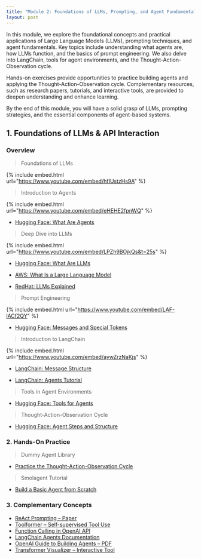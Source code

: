 ```yaml
---
title: "Module 2: Foundations of LLMs, Prompting, and Agent Fundamentals"
layout: post
---
```


In this module, we explore the foundational concepts and practical applications of Large Language Models (LLMs), prompting techniques, and agent fundamentals. Key topics include understanding what agents are, how LLMs function, and the basics of prompt engineering. We also delve into LangChain, tools for agent environments, and the Thought-Action-Observation cycle.

Hands-on exercises provide opportunities to practice building agents and applying the Thought-Action-Observation cycle. Complementary resources, such as research papers, tutorials, and interactive tools, are provided to deepen understanding and enhance learning.

By the end of this module, you will have a solid grasp of LLMs, prompting strategies, and the essential components of agent-based systems.


## 1. Foundations of LLMs & API Interaction

### Overview

> Foundations of LLMs

{% include embed.html url="https://www.youtube.com/embed/hfIUstzHs9A" %}

> Introduction to Agents

{% include embed.html url="https://www.youtube.com/embed/eHEHE2fpnWQ" %}

* [Hugging Face: What Are Agents](https://huggingface.co/learn/agents-course/en/unit1/what-are-agents)

> Deep Dive into LLMs

{% include embed.html url="https://www.youtube.com/embed/LPZh9BOjkQs&t=25s" %}

* [Hugging Face: What Are LLMs](https://huggingface.co/learn/agents-course/en/unit1/what-are-llms)

* [AWS: What Is a Large Language Model](https://aws.amazon.com/what-is/large-language-model/)

* [RedHat: LLMs Explained](https://www.redhat.com/en/topics/ai/what-are-large-language-models)

> Prompt Engineering

{% include embed.html url="https://www.youtube.com/embed/LAF-lACf2QY" %}

* [Hugging Face: Messages and Special Tokens](https://huggingface.co/learn/agents-course/unit1/messages-and-special-tokens)

> Introduction to LangChain

{% include embed.html url="https://www.youtube.com/embed/aywZrzNaKjs" %}

* [LangChain: Message Structure](https://python.langchain.com/docs/concepts/messages/)

* [LangChain: Agents Tutorial](https://python.langchain.com/docs/tutorials/agents/)

> Tools in Agent Environments

* [Hugging Face: Tools for Agents](https://huggingface.co/learn/agents-course/unit1/tools)

> Thought-Action-Observation Cycle

* [Hugging Face: Agent Steps and Structure](https://huggingface.co/learn/agents-course/unit1/agent-steps-and-structure)

### 2. Hands-On Practice

> Dummy Agent Library

* [Practice the Thought-Action-Observation Cycle](https://huggingface.co/learn/agents-course/unit1/dummy-agent-library)

>Smolagent Tutorial  

* [Build a Basic Agent from Scratch](https://huggingface.co/learn/agents-course/unit1/tutorial)

### 3. Complementary Concepts

* [ReAct Prompting – Paper](https://arxiv.org/abs/2210.03629)
* [Toolformer – Self-supervised Tool Use](https://arxiv.org/abs/2302.04761)
* [Function Calling in OpenAI API](https://platform.openai.com/docs/guides/function-calling)
* [LangChain Agents Documentation](https://python.langchain.com/docs/modules/agents/)
* [OpenAI Guide to Building Agents – PDF](https://cdn.openai.com/business-guides-and-resources/a-practical-guide-to-building-agents.pdf)
* [Transformer Visualizer – Interactive Tool](https://poloclub.github.io/transformer-explainer/)

